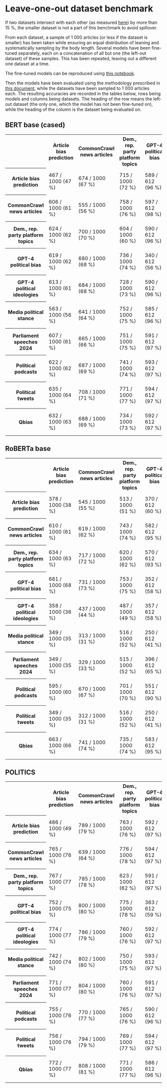 # Leave-one-out dataset benchmark

If two datasets intersect with each other (as measured [here](../../../../analysis/dataset_intersection)) by more than 15 %, the
smaller dataset is not a part of this benchmark to avoid spillover.

From each dataset, a sample of 1 000 articles (or less if the dataset is smaller) has been taken while ensuring an equal
distribution of leaning and systematically sampling by the body length. Several models have been fine-tuned separately,
each on a concatenation of all but one (the left-out dataset) of these samples. This has been repeated, leaving out a
different one dataset at a time.

The fine-tuned models can be reproduced using [this notebook](../../../../analysis/dataset_benchmark/leave_one_out/notebook.ipynb).

Then the models have been evaluated using the methodology prescribed in [this document](../../../../analysis/model_evaluation), while
the datasets have been sampled to 1 000 articles each. The resulting accuracies are recorded in the tables below, rows
being models and columns being datasets. The heading of the row means the left-out dataset (the only one, which the
model has not been fine-tuned on), while the heading of the column is the dataset being evaluated on.

## BERT base (cased)

<table>
<tr>
    <th></th>
    <th>Article bias prediction</th>
    <th>CommonCrawl news articles</th>
    <th>Dem., rep. party platform topics</th>
    <th>GPT-4 political bias</th>
    <th>GPT-4 political ideologies</th>
    <th>Media political stance</th>
    <th>Parliament speeches 2024</th>
    <th>Political podcasts</th>
    <th>Political tweets</th>
    <th>Qbias</th>
</tr>
<tr>
    <th>Article bias prediction</th>
    <td>467 / 1000 (47 %)</td>
    <td>674 / 1000 (67 %)</td>
    <td>715 / 1000 (72 %)</td>
    <td>589 / 612 (96 %)</td>
    <td>979 / 1000 (98 %)</td>
    <td>761 / 1000 (76 %)</td>
    <td>669 / 1000 (67 %)</td>
    <td>976 / 1000 (98 %)</td>
    <td>667 / 1000 (67 %)</td>
    <td>446 / 1000 (45 %)</td>
</tr>
<tr>
    <th>CommonCrawl news articles</th>
    <td>606 / 1000 (61 %)</td>
    <td>555 / 1000 (56 %)</td>
    <td>758 / 1000 (76 %)</td>
    <td>597 / 612 (98 %)</td>
    <td>979 / 1000 (98 %)</td>
    <td>777 / 1000 (78 %)</td>
    <td>692 / 1000 (69 %)</td>
    <td>979 / 1000 (98 %)</td>
    <td>659 / 1000 (66 %)</td>
    <td>409 / 1000 (41 %)</td>
</tr>
<tr>
    <th>Dem., rep. party platform topics</th>
    <td>624 / 1000 (62 %)</td>
    <td>700 / 1000 (70 %)</td>
    <td>604 / 1000 (60 %)</td>
    <td>590 / 612 (96 %)</td>
    <td>986 / 1000 (99 %)</td>
    <td>770 / 1000 (77 %)</td>
    <td>695 / 1000 (70 %)</td>
    <td>971 / 1000 (97 %)</td>
    <td>660 / 1000 (66 %)</td>
    <td>457 / 1000 (46 %)</td>
</tr>
<tr>
    <th>GPT-4 political bias</th>
    <td>619 / 1000 (62 %)</td>
    <td>680 / 1000 (68 %)</td>
    <td>736 / 1000 (74 %)</td>
    <td>340 / 612 (56 %)</td>
    <td>969 / 1000 (97 %)</td>
    <td>768 / 1000 (77 %)</td>
    <td>693 / 1000 (69 %)</td>
    <td>974 / 1000 (97 %)</td>
    <td>675 / 1000 (68 %)</td>
    <td>463 / 1000 (46 %)</td>
</tr>
<tr>
    <th>GPT-4 political ideologies</th>
    <td>613 / 1000 (61 %)</td>
    <td>684 / 1000 (68 %)</td>
    <td>728 / 1000 (73 %)</td>
    <td>590 / 612 (96 %)</td>
    <td>750 / 1000 (75 %)</td>
    <td>794 / 1000 (79 %)</td>
    <td>697 / 1000 (70 %)</td>
    <td>978 / 1000 (98 %)</td>
    <td>678 / 1000 (68 %)</td>
    <td>442 / 1000 (44 %)</td>
</tr>
<tr>
    <th>Media political stance</th>
    <td>563 / 1000 (56 %)</td>
    <td>641 / 1000 (64 %)</td>
    <td>752 / 1000 (75 %)</td>
    <td>585 / 612 (96 %)</td>
    <td>970 / 1000 (97 %)</td>
    <td>470 / 1000 (47 %)</td>
    <td>679 / 1000 (68 %)</td>
    <td>970 / 1000 (97 %)</td>
    <td>666 / 1000 (67 %)</td>
    <td>431 / 1000 (43 %)</td>
</tr>
<tr>
    <th>Parliament speeches 2024</th>
    <td>607 / 1000 (61 %)</td>
    <td>665 / 1000 (66 %)</td>
    <td>751 / 1000 (75 %)</td>
    <td>591 / 612 (97 %)</td>
    <td>984 / 1000 (98 %)</td>
    <td>774 / 1000 (77 %)</td>
    <td>475 / 1000 (48 %)</td>
    <td>976 / 1000 (98 %)</td>
    <td>693 / 1000 (69 %)</td>
    <td>466 / 1000 (47 %)</td>
</tr>
<tr>
    <th>Political podcasts</th>
    <td>622 / 1000 (62 %)</td>
    <td>687 / 1000 (69 %)</td>
    <td>741 / 1000 (74 %)</td>
    <td>593 / 612 (97 %)</td>
    <td>984 / 1000 (98 %)</td>
    <td>746 / 1000 (75 %)</td>
    <td>691 / 1000 (69 %)</td>
    <td>614 / 1000 (61 %)</td>
    <td>660 / 1000 (66 %)</td>
    <td>455 / 1000 (46 %)</td>
</tr>
<tr>
    <th>Political tweets</th>
    <td>635 / 1000 (64 %)</td>
    <td>708 / 1000 (71 %)</td>
    <td>771 / 1000 (77 %)</td>
    <td>594 / 612 (97 %)</td>
    <td>978 / 1000 (98 %)</td>
    <td>774 / 1000 (77 %)</td>
    <td>685 / 1000 (68 %)</td>
    <td>979 / 1000 (98 %)</td>
    <td>501 / 1000 (50 %)</td>
    <td>457 / 1000 (46 %)</td>
</tr>
<tr>
    <th>Qbias</th>
    <td>632 / 1000 (63 %)</td>
    <td>688 / 1000 (69 %)</td>
    <td>734 / 1000 (73 %)</td>
    <td>592 / 612 (97 %)</td>
    <td>977 / 1000 (98 %)</td>
    <td>779 / 1000 (78 %)</td>
    <td>670 / 1000 (67 %)</td>
    <td>971 / 1000 (97 %)</td>
    <td>671 / 1000 (67 %)</td>
    <td>416 / 1000 (42 %)</td>
</tr>
</table>

## RoBERTa base

<table>
<tr>
    <th></th>
    <th>Article bias prediction</th>
    <th>CommonCrawl news articles</th>
    <th>Dem., rep. party platform topics</th>
    <th>GPT-4 political bias</th>
    <th>GPT-4 political ideologies</th>
    <th>Media political stance</th>
    <th>Parliament speeches 2024</th>
    <th>Political podcasts</th>
    <th>Political tweets</th>
    <th>Qbias</th>
</tr>
<tr>
    <th>Article bias prediction</th>
    <td>378 / 1000 (38 %)</td>
    <td>545 / 1000 (55 %)</td>
    <td>513 / 1000 (51 %)</td>
    <td>370 / 612 (60 %)</td>
    <td>494 / 1000 (49 %)</td>
    <td>520 / 1000 (52 %)</td>
    <td>522 / 1000 (52 %)</td>
    <td>704 / 1000 (70 %)</td>
    <td>467 / 1000 (47 %)</td>
    <td>423 / 1000 (42 %)</td>
</tr>
<tr>
    <th>CommonCrawl news articles</th>
    <td>610 / 1000 (61 %)</td>
    <td>619 / 1000 (62 %)</td>
    <td>743 / 1000 (74 %)</td>
    <td>582 / 612 (95 %)</td>
    <td>979 / 1000 (98 %)</td>
    <td>833 / 1000 (83 %)</td>
    <td>678 / 1000 (68 %)</td>
    <td>977 / 1000 (98 %)</td>
    <td>690 / 1000 (69 %)</td>
    <td>399 / 1000 (40 %)</td>
</tr>
<tr>
    <th>Dem., rep. party platform topics</th>
    <td>634 / 1000 (63 %)</td>
    <td>717 / 1000 (72 %)</td>
    <td>620 / 1000 (62 %)</td>
    <td>570 / 612 (93 %)</td>
    <td>968 / 1000 (97 %)</td>
    <td>847 / 1000 (85 %)</td>
    <td>697 / 1000 (70 %)</td>
    <td>964 / 1000 (96 %)</td>
    <td>695 / 1000 (70 %)</td>
    <td>449 / 1000 (45 %)</td>
</tr>
<tr>
    <th>GPT-4 political bias</th>
    <td>681 / 1000 (68 %)</td>
    <td>731 / 1000 (73 %)</td>
    <td>753 / 1000 (75 %)</td>
    <td>352 / 612 (58 %)</td>
    <td>976 / 1000 (98 %)</td>
    <td>836 / 1000 (84 %)</td>
    <td>684 / 1000 (68 %)</td>
    <td>981 / 1000 (98 %)</td>
    <td>695 / 1000 (70 %)</td>
    <td>466 / 1000 (47 %)</td>
</tr>
<tr>
    <th>GPT-4 political ideologies</th>
    <td>358 / 1000 (36 %)</td>
    <td>437 / 1000 (44 %)</td>
    <td>487 / 1000 (49 %)</td>
    <td>357 / 612 (58 %)</td>
    <td>492 / 1000 (49 %)</td>
    <td>552 / 1000 (55 %)</td>
    <td>562 / 1000 (56 %)</td>
    <td>671 / 1000 (67 %)</td>
    <td>459 / 1000 (46 %)</td>
    <td>394 / 1000 (39 %)</td>
</tr>
<tr>
    <th>Media political stance</th>
    <td>349 / 1000 (35 %)</td>
    <td>313 / 1000 (31 %)</td>
    <td>516 / 1000 (52 %)</td>
    <td>250 / 612 (41 %)</td>
    <td>489 / 1000 (49 %)</td>
    <td>432 / 1000 (43 %)</td>
    <td>515 / 1000 (52 %)</td>
    <td>525 / 1000 (52 %)</td>
    <td>470 / 1000 (47 %)</td>
    <td>340 / 1000 (34 %)</td>
</tr>
<tr>
    <th>Parliament speeches 2024</th>
    <td>349 / 1000 (35 %)</td>
    <td>329 / 1000 (33 %)</td>
    <td>515 / 1000 (52 %)</td>
    <td>396 / 612 (65 %)</td>
    <td>494 / 1000 (49 %)</td>
    <td>393 / 1000 (39 %)</td>
    <td>513 / 1000 (51 %)</td>
    <td>511 / 1000 (51 %)</td>
    <td>470 / 1000 (47 %)</td>
    <td>328 / 1000 (33 %)</td>
</tr>
<tr>
    <th>Political podcasts</th>
    <td>595 / 1000 (60 %)</td>
    <td>670 / 1000 (67 %)</td>
    <td>701 / 1000 (70 %)</td>
    <td>551 / 612 (90 %)</td>
    <td>976 / 1000 (98 %)</td>
    <td>772 / 1000 (77 %)</td>
    <td>677 / 1000 (68 %)</td>
    <td>618 / 1000 (62 %)</td>
    <td>686 / 1000 (69 %)</td>
    <td>432 / 1000 (43 %)</td>
</tr>
<tr>
    <th>Political tweets</th>
    <td>349 / 1000 (35 %)</td>
    <td>312 / 1000 (31 %)</td>
    <td>516 / 1000 (52 %)</td>
    <td>250 / 612 (41 %)</td>
    <td>494 / 1000 (49 %)</td>
    <td>393 / 1000 (39 %)</td>
    <td>513 / 1000 (51 %)</td>
    <td>511 / 1000 (51 %)</td>
    <td>470 / 1000 (47 %)</td>
    <td>328 / 1000 (33 %)</td>
</tr>
<tr>
    <th>Qbias</th>
    <td>663 / 1000 (66 %)</td>
    <td>741 / 1000 (74 %)</td>
    <td>735 / 1000 (74 %)</td>
    <td>583 / 612 (95 %)</td>
    <td>972 / 1000 (97 %)</td>
    <td>850 / 1000 (85 %)</td>
    <td>702 / 1000 (70 %)</td>
    <td>981 / 1000 (98 %)</td>
    <td>678 / 1000 (68 %)</td>
    <td>444 / 1000 (44 %)</td>
</tr>
</table>

## POLITICS

<table>
<tr>
    <th></th>
    <th>Article bias prediction</th>
    <th>CommonCrawl news articles</th>
    <th>Dem., rep. party platform topics</th>
    <th>GPT-4 political bias</th>
    <th>GPT-4 political ideologies</th>
    <th>Media political stance</th>
    <th>Parliament speeches 2024</th>
    <th>Political podcasts</th>
    <th>Political tweets</th>
    <th>Qbias</th>
</tr>
<tr>
    <th>Article bias prediction</th>
    <td>486 / 1000 (49 %)</td>
    <td>789 / 1000 (79 %)</td>
    <td>763 / 1000 (76 %)</td>
    <td>592 / 612 (97 %)</td>
    <td>975 / 1000 (98 %)</td>
    <td>886 / 1000 (89 %)</td>
    <td>723 / 1000 (72 %)</td>
    <td>986 / 1000 (99 %)</td>
    <td>716 / 1000 (72 %)</td>
    <td>561 / 1000 (56 %)</td>
</tr>
<tr>
    <th>CommonCrawl news articles</th>
    <td>765 / 1000 (76 %)</td>
    <td>639 / 1000 (64 %)</td>
    <td>776 / 1000 (78 %)</td>
    <td>594 / 612 (97 %)</td>
    <td>981 / 1000 (98 %)</td>
    <td>886 / 1000 (89 %)</td>
    <td>735 / 1000 (74 %)</td>
    <td>988 / 1000 (99 %)</td>
    <td>706 / 1000 (71 %)</td>
    <td>548 / 1000 (55 %)</td>
</tr>
<tr>
    <th>Dem., rep. party platform topics</th>
    <td>767 / 1000 (77 %)</td>
    <td>785 / 1000 (78 %)</td>
    <td>623 / 1000 (62 %)</td>
    <td>591 / 612 (97 %)</td>
    <td>983 / 1000 (98 %)</td>
    <td>901 / 1000 (90 %)</td>
    <td>739 / 1000 (74 %)</td>
    <td>992 / 1000 (99 %)</td>
    <td>737 / 1000 (74 %)</td>
    <td>573 / 1000 (57 %)</td>
</tr>
<tr>
    <th>GPT-4 political bias</th>
    <td>752 / 1000 (75 %)</td>
    <td>800 / 1000 (80 %)</td>
    <td>775 / 1000 (78 %)</td>
    <td>363 / 612 (59 %)</td>
    <td>985 / 1000 (98 %)</td>
    <td>870 / 1000 (87 %)</td>
    <td>737 / 1000 (74 %)</td>
    <td>990 / 1000 (99 %)</td>
    <td>735 / 1000 (74 %)</td>
    <td>568 / 1000 (57 %)</td>
</tr>
<tr>
    <th>GPT-4 political ideologies</th>
    <td>774 / 1000 (77 %)</td>
    <td>786 / 1000 (79 %)</td>
    <td>760 / 1000 (76 %)</td>
    <td>592 / 612 (97 %)</td>
    <td>819 / 1000 (82 %)</td>
    <td>878 / 1000 (88 %)</td>
    <td>727 / 1000 (73 %)</td>
    <td>987 / 1000 (99 %)</td>
    <td>731 / 1000 (73 %)</td>
    <td>544 / 1000 (54 %)</td>
</tr>
<tr>
    <th>Media political stance</th>
    <td>742 / 1000 (74 %)</td>
    <td>802 / 1000 (80 %)</td>
    <td>750 / 1000 (75 %)</td>
    <td>593 / 612 (97 %)</td>
    <td>973 / 1000 (97 %)</td>
    <td>578 / 1000 (58 %)</td>
    <td>723 / 1000 (72 %)</td>
    <td>987 / 1000 (99 %)</td>
    <td>741 / 1000 (74 %)</td>
    <td>542 / 1000 (54 %)</td>
</tr>
<tr>
    <th>Parliament speeches 2024</th>
    <td>771 / 1000 (77 %)</td>
    <td>804 / 1000 (80 %)</td>
    <td>760 / 1000 (76 %)</td>
    <td>591 / 612 (97 %)</td>
    <td>978 / 1000 (98 %)</td>
    <td>882 / 1000 (88 %)</td>
    <td>462 / 1000 (46 %)</td>
    <td>987 / 1000 (99 %)</td>
    <td>740 / 1000 (74 %)</td>
    <td>560 / 1000 (56 %)</td>
</tr>
<tr>
    <th>Political podcasts</th>
    <td>755 / 1000 (76 %)</td>
    <td>770 / 1000 (77 %)</td>
    <td>765 / 1000 (76 %)</td>
    <td>590 / 612 (96 %)</td>
    <td>979 / 1000 (98 %)</td>
    <td>887 / 1000 (89 %)</td>
    <td>722 / 1000 (72 %)</td>
    <td>672 / 1000 (67 %)</td>
    <td>728 / 1000 (73 %)</td>
    <td>569 / 1000 (57 %)</td>
</tr>
<tr>
    <th>Political tweets</th>
    <td>756 / 1000 (76 %)</td>
    <td>794 / 1000 (79 %)</td>
    <td>769 / 1000 (77 %)</td>
    <td>594 / 612 (97 %)</td>
    <td>972 / 1000 (97 %)</td>
    <td>870 / 1000 (87 %)</td>
    <td>751 / 1000 (75 %)</td>
    <td>990 / 1000 (99 %)</td>
    <td>580 / 1000 (58 %)</td>
    <td>585 / 1000 (58 %)</td>
</tr>
<tr>
    <th>Qbias</th>
    <td>772 / 1000 (77 %)</td>
    <td>808 / 1000 (81 %)</td>
    <td>771 / 1000 (77 %)</td>
    <td>586 / 612 (96 %)</td>
    <td>974 / 1000 (97 %)</td>
    <td>878 / 1000 (88 %)</td>
    <td>726 / 1000 (73 %)</td>
    <td>991 / 1000 (99 %)</td>
    <td>734 / 1000 (73 %)</td>
    <td>515 / 1000 (52 %)</td>
</tr>
</table>
